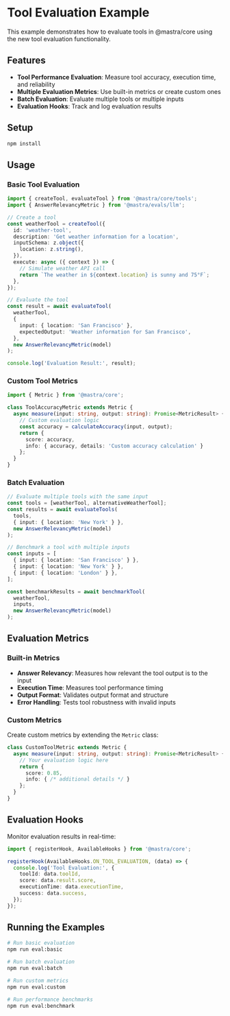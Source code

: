 # Tool Evaluation Example

This example demonstrates how to evaluate tools in @mastra/core using the new tool evaluation functionality.

## Features

- **Tool Performance Evaluation**: Measure tool accuracy, execution time, and reliability
- **Multiple Evaluation Metrics**: Use built-in metrics or create custom ones
- **Batch Evaluation**: Evaluate multiple tools or multiple inputs
- **Evaluation Hooks**: Track and log evaluation results

## Setup

```bash
npm install
```

## Usage

### Basic Tool Evaluation

```typescript
import { createTool, evaluateTool } from '@mastra/core/tools';
import { AnswerRelevancyMetric } from '@mastra/evals/llm';

// Create a tool
const weatherTool = createTool({
  id: 'weather-tool',
  description: 'Get weather information for a location',
  inputSchema: z.object({
    location: z.string(),
  }),
  execute: async ({ context }) => {
    // Simulate weather API call
    return `The weather in ${context.location} is sunny and 75°F`;
  },
});

// Evaluate the tool
const result = await evaluateTool(
  weatherTool,
  {
    input: { location: 'San Francisco' },
    expectedOutput: 'Weather information for San Francisco',
  },
  new AnswerRelevancyMetric(model)
);

console.log('Evaluation Result:', result);
```

### Custom Tool Metrics

```typescript
import { Metric } from '@mastra/core';

class ToolAccuracyMetric extends Metric {
  async measure(input: string, output: string): Promise<MetricResult> {
    // Custom evaluation logic
    const accuracy = calculateAccuracy(input, output);
    return {
      score: accuracy,
      info: { accuracy, details: 'Custom accuracy calculation' }
    };
  }
}
```

### Batch Evaluation

```typescript
// Evaluate multiple tools with the same input
const tools = [weatherTool, alternativeWeatherTool];
const results = await evaluateTools(
  tools,
  { input: { location: 'New York' } },
  new AnswerRelevancyMetric(model)
);

// Benchmark a tool with multiple inputs
const inputs = [
  { input: { location: 'San Francisco' } },
  { input: { location: 'New York' } },
  { input: { location: 'London' } },
];

const benchmarkResults = await benchmarkTool(
  weatherTool,
  inputs,
  new AnswerRelevancyMetric(model)
);
```

## Evaluation Metrics

### Built-in Metrics

- **Answer Relevancy**: Measures how relevant the tool output is to the input
- **Execution Time**: Measures tool performance timing
- **Output Format**: Validates output format and structure
- **Error Handling**: Tests tool robustness with invalid inputs

### Custom Metrics

Create custom metrics by extending the `Metric` class:

```typescript
class CustomToolMetric extends Metric {
  async measure(input: string, output: string): Promise<MetricResult> {
    // Your evaluation logic here
    return {
      score: 0.85,
      info: { /* additional details */ }
    };
  }
}
```

## Evaluation Hooks

Monitor evaluation results in real-time:

```typescript
import { registerHook, AvailableHooks } from '@mastra/core';

registerHook(AvailableHooks.ON_TOOL_EVALUATION, (data) => {
  console.log('Tool Evaluation:', {
    toolId: data.toolId,
    score: data.result.score,
    executionTime: data.executionTime,
    success: data.success,
  });
});
```

## Running the Examples

```bash
# Run basic evaluation
npm run eval:basic

# Run batch evaluation
npm run eval:batch

# Run custom metrics
npm run eval:custom

# Run performance benchmarks
npm run eval:benchmark
```